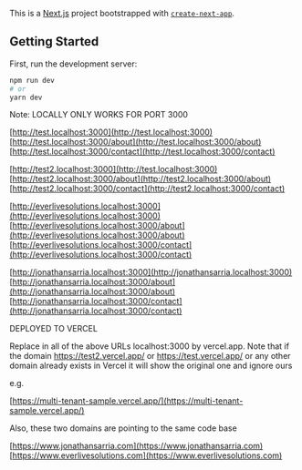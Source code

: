 This is a [Next.js](https://nextjs.org/) project bootstrapped with [`create-next-app`](https://github.com/vercel/next.js/tree/canary/packages/create-next-app).

## Getting Started

First, run the development server:

```bash
npm run dev
# or
yarn dev
```
Note: LOCALLY ONLY WORKS FOR PORT 3000

[http://test.localhost:3000](http://test.localhost:3000)<br/>
[http://test.localhost:3000/about](http://test.localhost:3000/about)<br/>
[http://test.localhost:3000/contact](http://test.localhost:3000/contact)

[http://test2.localhost:3000](http://test.localhost:3000)<br/>
[http://test2.localhost:3000/about](http://test2.localhost:3000/about)<br/>
[http://test2.localhost:3000/contact](http://test2.localhost:3000/contact)

[http://everlivesolutions.localhost:3000](http://everlivesolutions.localhost:3000)<br/>
[http://everlivesolutions.localhost:3000/about](http://everlivesolutions.localhost:3000/about)<br/>
[http://everlivesolutions.localhost:3000/contact](http://everlivesolutions.localhost:3000/contact)

[http://jonathansarria.localhost:3000](http://jonathansarria.localhost:3000)<br/>
[http://jonathansarria.localhost:3000/about](http://jonathansarria.localhost:3000/about)<br/>
[http://jonathansarria.localhost:3000/contact](http://jonathansarria.localhost:3000/contact)

DEPLOYED TO VERCEL

Replace in all of the above URLs localhost:3000 by vercel.app. Note that if the domain https://test2.vercel.app/ or https://test.vercel.app/ or any other domain already exists in Vercel it will show the original one and ignore ours

e.g.

[https://multi-tenant-sample.vercel.app/](https://multi-tenant-sample.vercel.app/)<br/>

Also, these two domains are pointing to the same code base

[https://www.jonathansarria.com](https://www.jonathansarria.com)<br/>
[https://www.everlivesolutions.com](https://www.everlivesolutions.com)<br/>


